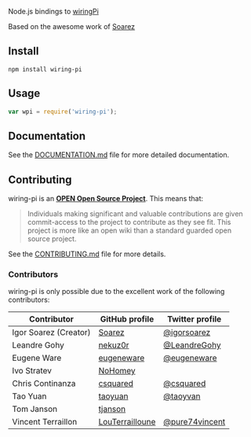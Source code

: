 Node.js bindings to [wiringPi](http://www.wiringpi.com)

Based on the awesome work of [Soarez](https://github.com/Soarez/node-wiring-pi)

## Install

```
npm install wiring-pi
```

## Usage

```javascript
var wpi = require('wiring-pi');
```
## Documentation

See the [DOCUMENTATION.md](https://github.com/WiringPi/WiringPi-Node/blob/master/DOCUMENTATION.md) file for more detailed documentation.

## Contributing

wiring-pi is an [**OPEN Open Source Project**](http://openopensource.org/). This means that:

> Individuals making significant and valuable contributions are given commit-access to the project to contribute as they see fit. This project is more like an open wiki than a standard guarded open source project.

See the [CONTRIBUTING.md](https://github.com/WiringPi/WiringPi-Node/blob/master/CONTRIBUTING.md) file for more details.

### Contributors

wiring-pi is only possible due to the excellent work of the following contributors:

Contributor | GitHub profile | Twitter profile |
--- | --- | ---
Igor Soarez (Creator) | [Soarez](https://github.com/Soarez) | [@igorsoarez](https://twitter.com/igorsoarez)
Leandre Gohy | [nekuz0r](https://github.com/nekuz0r) | [@LeandreGohy](http://twitter.com/LeandreGohy)
Eugene Ware | [eugeneware](https://github.com/eugeneware) | [@eugeneware](http://twitter.com/eugeneware)
Ivo Stratev | [NoHomey](https://github.com/NoHomey) |
Chris Continanza | [csquared](https://github.com/csquared) | [@csquared](https://twitter.com/em_csquared/)
Tao Yuan | [taoyuan](https://github.com/taoyuan) | [@taoyvan](https://twitter.com/taoyvan)
Tom Janson | [tjanson](https://github.com/tjanson) |
Vincent Terraillon | [LouTerrailloune](https://github.com/LouTerrailloune) | [@pure74vincent](https://twitter.com/pure74vincent)

